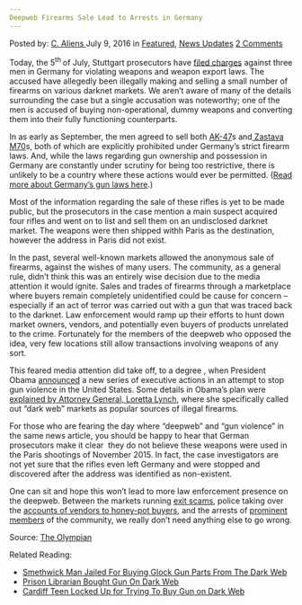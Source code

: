 ```yaml
---
Deepweb Firearms Sale Lead to Arrests in Germany
---
```

<article class="post-listing post-14774 post type-post status-publish format-standard has-post-thumbnail hentry  tag-deepweb tag-firearms tag-germany tag-lead tag-sale">
    <div class="post-inner">
        <span>Posted by: <a href="https://www.deepdotweb.com/author/caliens/" title="">C. Aliens </a></span>
    <span>July 9, 2016</span>
    <span>in <a href="https://www.deepdotweb.com/category/deepdot-news/" rel="category tag">Featured</a>, <a href="https://www.deepdotweb.com/category/news-updates/" rel="category tag">News Updates</a></span>
    <span><a href="https://www.deepdotweb.com/2016/07/09/deepweb-firearms-sale-lead-arrests-germany/#comments">2 Comments</a></span>
    </p>
    <div class="clear"></div>
    <div class="entry">
    <p>Today, the 5<sup>th </sup>of July, Stuttgart prosecutors have <a href="http://www.salon.com/2016/07/05/germany_3_charged_for_illegally_making_selling_firearms/">filed charges</a> against three men in Germany for violating weapons and weapon export laws. The accused have allegedly been illegally making and selling a small number of firearms on various darknet markets. We aren’t aware of many of the details surrounding the case but a single accusation was noteworthy; one of the men is accused of buying non-operational, dummy weapons and converting them into their fully functioning counterparts.</p>
    <p>In as early as September, the men agreed to sell both <a href="https://en.wikipedia.org/wiki/AK-47">AK-47</a>s and<a href="https://en.wikipedia.org/wiki/Zastava_M70"> Zastava M70</a>s, both of which are explicitly prohibited under Germany’s strict firearm laws. And, while the laws regarding gun ownership and possession in Germany are constantly under scrutiny for being too restrictive, there is unlikely to be a country where these actions would ever be permitted. (<a href="https://en.wikipedia.org/wiki/Gun_legislation_in_Germany">Read more about Germany’s gun laws here</a>.)</p>
    <p>Most of the information regarding the sale of these rifles is yet to be made public, but the prosecutors in the case mention a main suspect acquired four rifles and went on to list and sell them on an undisclosed darknet market. The weapons were then shipped withh Paris as the destination, however the address in Paris did not exist.</p>
    <p>In the past, several well-known markets allowed the anonymous sale of firearms, against the wishes of many users. The community, as a general rule, didn’t think this was an entirely wise decision due to the media attention it would ignite. Sales and trades of firearms through a marketplace where buyers remain completely unidentified could be cause for concern – especially if an act of terror was carried out with a gun that was traced back to the darknet. Law enforcement would ramp up their efforts to hunt down market owners, vendors, and potentially even buyers of products unrelated to the crime. Fortunately for the members of the deepweb who opposed the idea, very few locations still allow transactions involving weapons of any sort.</p>
    <p>This feared media attention did take off, to a degree , when President Obama <a href="https://www.deepdotweb.com/2016/01/12/do-people-really-buy-weapons-from-dark-web-markets/">announced</a> a new series of executive actions in an attempt to stop gun violence in the United States. Some details in Obama’s plan were <a href="http://www.fastcompany.com/3055187/do-people-really-buy-guns-on-the-dark-web">explained by Attorney General, Loretta Lynch</a>, where she specifically called out “dark web” markets as popular sources of illegal firearms.</p>
    <p>For those who are fearing the day where “deepweb” and “gun violence” in the same news article, you should be happy to hear that German prosecutors make it clear  they do not believe these weapons were used in the Paris shootings of November 2015. In fact, the case investigators are not yet sure that the rifles even left Germany and were stopped and discovered after the address was identified as non-existent.</p>
    <p>One can sit and hope this won’t lead to more law enforcement presence on the deepweb. Between the markets running <a href="https://www.deepdotweb.com/?s=exit+scam">exit scams</a>, police taking over the <a href="https://www.deepdotweb.com/2015/04/07/is-vendor-weaponsguy-on-agora-atffbi/">accounts of vendors to honey-pot buyers</a>, and the arrests of <a href="https://www.deepdotweb.com/2016/06/21/dark-net-vendor-fredthebaker-busted-netherlands/">prominent</a> <a href="https://www.deepdotweb.com/2016/07/01/dark-net-vendor-group-italian-maffia-brussels-busted/">members</a> of the community, we really don&#8217;t need anything else to go wrong.</p>
    <p>Source: <a href="http://www.theolympian.com/news/nation-world/article87658407.html">The Olympian</a></p>
    <p>Related Reading:</p>
    <ul>
    <li><a href="https://www.deepdotweb.com/2016/07/05/smethwick-man-jailed-buying-glock-gun-parts-dark-web/">Smethwick Man Jailed For Buying Glock Gun Parts From The Dark Web</a></li>
    <li><a href="https://www.deepdotweb.com/2016/06/07/prison-librarian-bought-gun-dark-web/">Prison Librarian Bought Gun On Dark Web</a></li>
    <li><a href="https://www.deepdotweb.com/2015/12/29/cardiff-teen-locked-up-for-trying-to-buy-gun-on-dark-web/">Cardiff Teen Locked Up for Trying To Buy Gun on Dark Web</a></li>
    </ul>
    </div>
    <span style="display:none"><a href="https://www.deepdotweb.com/tag/arrests/" rel="tag">arrests</a> <a href="https://www.deepdotweb.com/tag/deepweb/" rel="tag">deepweb</a> <a href="https://www.deepdotweb.com/tag/firearms/" rel="tag">firearms</a> <a href="https://www.deepdotweb.com/tag/germany/" rel="tag">germany</a> <a href="https://www.deepdotweb.com/tag/lead/" rel="tag">lead</a> <a href="https://www.deepdotweb.com/tag/sale/" rel="tag">sale</a></span> <span style="display:none" class="updated">2016-07-09</span>
    <div style="display:none" class="vcard author" itemprop="author" itemscope itemtype="http://schema.org/Person"><strong class="fn" itemprop="name"><a href="https://www.deepdotweb.com/author/caliens/" title="Posts by C. Aliens" rel="author">C. Aliens</a></strong></div>
    </div>
</article>


